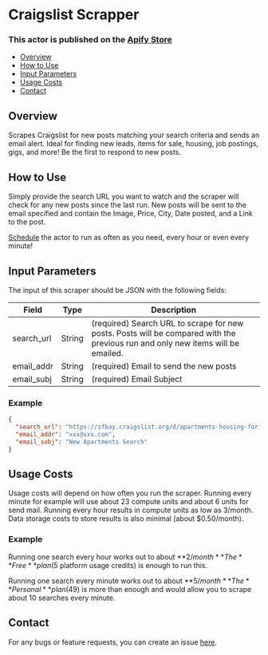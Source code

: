 # Craigslist Scrapper

### **This actor is published on the [Apify Store](https://apify.com/andrewtaylor/craigslist-scraper)**

- [Overview](#Overview)
- [How to Use](#How-to-Use)
- [Input Parameters](#Input-Parameters)
- [Usage Costs](#Usage-Costs)
- [Contact](#Contact)

## Overview
Scrapes Craigslist for new posts matching your search criteria and sends an email alert. Ideal for finding new leads, items for sale, housing, job postings, gigs, and more! Be the first to respond to new posts.

## How to Use

Simply provide the search URL you want to watch and the scraper will check for any new posts since the last run. New posts will be sent to the email specified and contain the Image, Price, City, Date posted, and a Link to the post.

[Schedule](https://docs.apify.com/schedules#setting-up-a-new-schedule) the actor to run as often as you need, every hour or even every minute!


## Input Parameters

The input of this scraper should be JSON with the following fields:

| Field | Type | Description |
| ----- | ---- | ----------- |
| search_url | String | (required) Search URL to scrape for new posts. Posts will be compared with the previous run and only new items will be emailed. 
| email_addr | String | (required) Email to send the new posts
| email_subj | String | (required) Email Subject


### Example
```json
{
  "search_url": "https://sfbay.craigslist.org/d/apartments-housing-for-rent/search/apa",
  "email_addr": "xxx@xxx.com",
  "email_subj": "New Apartments Search"
}

```

## Usage Costs
Usage costs will depend on how often you run the scraper. Running every minute for example will use about 23 compute units and about 6 units for send mail. Running every hour results in compute units as low as 3/month. Data storage costs to store results is also minimal (about $0.50/month).

### Example
Running one search every hour works out to about **$2/month** The **Free** plan ($5 platform usage credits) is enough to run this.

Running one search every minute works out to about **$5/month** The **Personal** plan ($49) is more than enough and would allow you to scrape about 10 searches every minute.

## Contact
For any bugs or feature requests, you can create an issue [here](https://github.com/zscrape/apify-craigslist-scraper).
